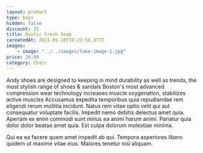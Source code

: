 ```yaml
---
layout: product
type: boys
hidden: false
discount: 15
title: Rustic Fresh Soap
careatedAt: 2021-05-10T19:23:50.377Z
images:
    - image: "../../images/fake-image-1.jpg"
price: 30.00
category: Chair
---
```

Andy shoes are designed to keeping in mind durability as well as trends, the most stylish range of shoes & sandals
Boston's most advanced compression wear technology increases muscle oxygenation, stabilizes active muscles
Accusamus expedita temporibus quia repudiandae rem eligendi rerum mollitia incidunt. Natus rem vitae optio velit qui aut consequatur voluptate facilis. Impedit nemo debitis delectus amet quia. Aperiam ex enim commodi sunt minus ea animi harum animi. Pariatur quia dolor dolor beatae amet quia. Est culpa dolorum molestiae minima.
 Qui ea ea facere quam amet impedit ab qui. Tempora asperiores libero quidem ut maxime vitae eius. Maiores tenetur nisi aliquam.
